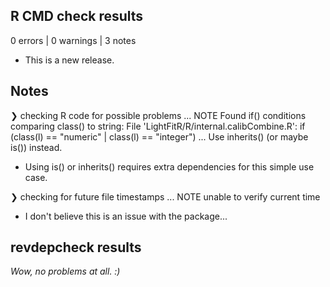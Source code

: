 ## R CMD check results

0 errors | 0 warnings | 3 notes

* This is a new release.

## Notes

❯ checking R code for possible problems ... NOTE
  Found if() conditions comparing class() to string:
  File 'LightFitR/R/internal.calibCombine.R': if (class(l) == "numeric" | class(l) == "integer") ...
  Use inherits() (or maybe is()) instead.

* Using is() or inherits() requires extra dependencies for this simple use case.

❯ checking for future file timestamps ... NOTE
  unable to verify current time
  
* I don't believe this is an issue with the package...

## revdepcheck results

*Wow, no problems at all. :)*
